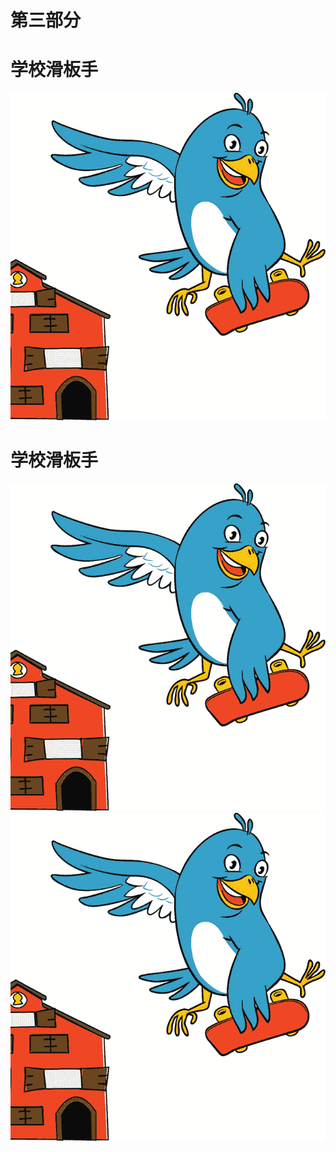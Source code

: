 # **第三部分**

# 学校滑板手

![image](img/Image00269.jpg)

# 学校滑板手

![image](img/Image00269.jpg) ![image](img/Image00269.jpg)
